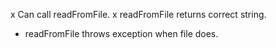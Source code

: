 x Can call readFromFile.
x readFromFile returns correct string.
- readFromFile throws exception when file does.
